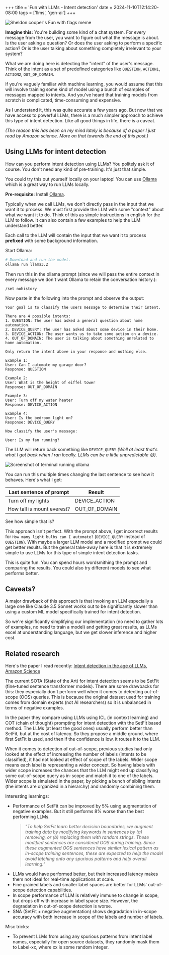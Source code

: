 +++
title = 'Fun with LLMs - Intent detection'
date = 2024-11-10T12:14:20-08:00
tags = ['llms', 'gen-ai']
+++

![Sheldon cooper's Fun with flags meme](fun_with_llms.png)

**Imagine this:** You're building some kind of a chat system. For every message from the user, you want to figure out what the message is about. Is the user asking a question? Or does the user asking to perform a specific action? Or is the user talking about something completely irrelevant to your system?

What we are doing here is detecting the "intent" of the user's message. Think of the intent as a set of predefined categories like `QUESTION`, `ACTION1`, `ACTION2`, `OUT_OF_DOMAIN`.

If you're vaguely familiar with machine learning, you would assume that this will involve training some kind of model using a bunch of examples of messages mapped to intents. And you've heard that training models from scratch is complicated, time-consuming and expensive.

As I understand it, this was quite accurate a few years ago. But now that we have access to powerful LLMs, there is a much simpler approach to achieve this type of intent detection. Like all good things in life, there is a caveat.

*(The reason this has been on my mind lately is because of a paper I just read by Amazon science. More on that towards the end of this post.)*

## Using LLMs for intent detection

How can you perform intent detection using LLMs? You politely ask it of course. You don't need any kind of pre-training. It's just that simple.

You could try this out yourself locally on your laptop! You can use [Ollama](https://ollama.com/) which is a great way to run LLMs locally.

**Pre-requisite:** Install [Ollama](https://ollama.com/).

Typically when we call LLMs, we don't directly pass in the input that we want it to process. We must first provide the LLM with some "context" about what we want it to do. Think of this as simple instructions in english for the LLM to follow. It can also contain a few examples to help the LLM understand better.

Each call to the LLM will contain the input that we want it to process **prefixed** with some background information.

Start Ollama:
```sh
# Download and run the model.
ollama run llama3.2
```

Then run this in the ollama prompt (since we will pass the entire context in every message we don't want Ollama to retain the conversation history.):
```
/set nohistory
```

Now paste in the following into the prompt and observe the output:

```
Your goal is to classify the users message to determine their intent.

There are 4 possible intents:
1. QUESTION: The user has asked a general question about home automation.
2. DEVICE_QUERY: The user has asked about some device in their home.
3. DEVICE_ACTION: The user wants us to take some action on a device.
4. OUT_OF_DOMAIN: The user is talking about something unrelated to home automation.

Only return the intent above in your response and nothing else.

Example 1:
User: Can I automate my garage door?
Response: QUESTION

Example 2:
User: What is the height of eiffel tower
Response: OUT_OF_DOMAIN

Example 3:
User: Turn off my water heater
Response: DEVICE_ACTION

Example 4:
User: Is the bedroom light on?
Response: DEVICE_QUERY

Now classify the user's message:

User: Is my fan running?
```

The LLM will return back something like `DEVICE_QUERY` *(Well at least that's what I got back when I ran locally. LLMs can be a little unpredictable 😅)*.

![Screenshot of terminal running ollama](llama_intent_detection.png)

You can run this multiple times changing the last sentence to see how it behaves. Here's what I get:

| Last sentence of prompt    | Result        |
| -------------------------- | ------------- |
| Turn off my lights         | DEVICE_ACTION |
| How tall is mount everest? | OUT_OF_DOMAIN |


See how simple that is?

This approach isn't perfect. With the prompt above, I get incorrect results for `How many light bulbs can I automate?` (`DEVICE_QUERY` instead of `QUESTION`). With maybe a larger LLM model and a modified prompt we could get better results. But the general take-away here is that it is extremely simple to use LLMs for this type of simple intent detection tasks.

This is quite fun. You can spend hours wordsmithing the prompt and comparing the results. You could also try different models to see what performs better.

## Caveats?

A major drawback of this approach is that invoking an LLM especially a large one like Claude 3.5 Sonnet works out to be significantly slower than using a custom ML model specifically trained for intent detection.

So we're significantly simplifying our implementation (no need to gather lots of examples, no need to train a model) and getting great results, as LLMs excel at understanding language, but we get slower inference and higher cost.

## Related research

Here's the paper I read recently: [Intent detection in the age of LLMs, Amazon Science](https://www.amazon.science/publications/intent-detection-in-the-age-of-llms)

The current SOTA (State of the Art) for intent detection seems to be SetFit (fine-tuned sentence transformer models). There are some drawbacks for this: they especially don't perform well when it comes to detecting out-of-scope (OOS) queries. This is because the original dataset used for training comes from domain experts (not AI researchers) so it is unbalanced in terms of negative examples.

In the paper they compare using LLMs using ICL (in context learning) and COT (chain of thought) prompting for intent detection with the SetFit based method. The LLMs (at least the good ones) usually perform better than SetFit, but at the cost of latency. So they propose a middle ground, where first SetFit is used, and then if the confidence is low, it routes it to the LLM.

When it comes to detection of out-of-scope, previous studies had only looked at the effect of increasing the number of labels (intents to be classified), it had not looked at effect of scope of the labels. Wider scope means each label is representing a wider concept. So having labels with wider scope increases the chances that the LLM might end up classifying some out-of-scope query as in-scope and match it to one of the labels. Wider scope is simulated in the paper, by picking a bunch of sibling intents (the intents are organized in a hierarchy) and randomly combining them.

Interesting learnings:
- Performance of SetFit can be improved by 5% using augmentation of negative examples. But it still performs 8% worse than the best performing LLMs.
  > *"To help SetFit learn better decision boundaries, we augment training data by modifying keywords in sentences by (a) removing, or (b) replacing them with random strings. These modified sentences are considered OOS during training. Since these augmented OOS sentences have similar lexical pattern as in-scope training sentences, these are expected to help the model avoid latching onto any spurious patterns and help overall learning."*
- LLMs would have performed better, but their increased latency makes them not ideal for real-time applications at scale.
- Fine grained labels and smaller label spaces are better for LLMs' out-of-scope detection capabilities.
- In scope performance of LLM is relatively immune to change in scope, but drops off with increase in label space size. However, the degradation in out-of-scope detection is worse.
- SNA (SetFit + negative augmentation) shows degradation in in-scope accuracy with both increase in scope of the labels and number of labels.

Misc tricks:
- To prevent LLMs from using any spurious patterns from intent label names, especially for open source datasets, they randomly mask them to Label-xx, where xx is some random integer.